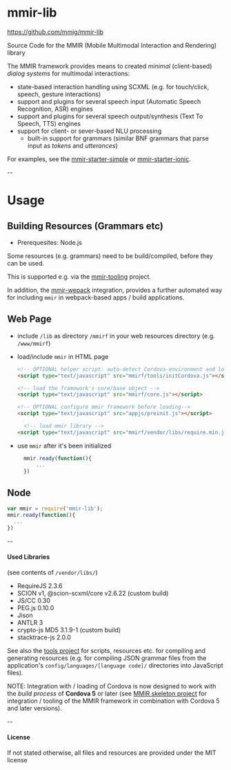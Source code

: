 mmir-lib
========

https://github.com/mmig/mmir-lib


Source Code for the MMIR (Mobile Multimodal Interaction and Rendering) library

The MMIR framework provides means to created _minimal_ (client-based)
_dialog systems_ for multimodal interactions:

 * state-based interaction handling using SCXML (e.g. for touch/click, speech, gesture interactions)
 * support and plugins for several speech input (Automatic Speech Recognition, ASR) engines
 * support and plugins for several speech output/synthesis (Text To Speech, TTS) engines
 * support for client- or sever-based NLU processing
   * built-in support for grammars (similar BNF grammars that parse input as _tokens_ and _utterances_)


For examples, see the [mmir-starter-simple][1] or [mmir-starter-ionic][2].

--
# Usage

## Building Resources (Grammars etc)

 * Prerequesites: Node.js

Some resources (e.g. grammars) need to be build/compiled, before they can be used.

This is supported e.g. via the [mmir-tooling][3] project.

In addition, the [mmir-wepack][4] integration, provides a further automated way
for including `mmir` in webpack-based apps / build applications.

## Web Page

 * include `/lib` as directory `/mmirf` in your web resources directory (e.g. `/www/mmirf`)

 * load/include `mmir` in HTML page
   ```html
   <!-- OPTIONAL helper script: auto-detect Cordova-environment and load its library if necessary: -->
   <script type="text/javascript" src="mmirf/tools/initCordova.js"></script>

   <!-- load the framework's core/base object -->
   <script type="text/javascript" src="mmirf/core.js"></script>

   <!-- OPTIONAL configure mmir framework before loading-->
   <script type="text/javascript" src="appjs/preinit.js"></script>

	 <!-- load mmir library -->
   <script type="text/javascript" src="mmirf/vendor/libs/require.min.js" data-main="mmirf/mainConfig" ></script>
   ```
 * use `mmir` after it's been initialized
   ```javascript
	 mmir.ready(function(){
		 ...
	 })
	 ```

## Node

```javascript
var mmir = require('mmir-lib');
mmir.ready(function(){
  ...
})
```



--
#### Used Libraries

(see contents of `/vendor/libs/`)

 * RequireJS 2.3.6
 * SCION v1, @scion-scxml/core v2.6.22 (custom build)
 * JS/CC 0.30
 * PEG.js 0.10.0
 * Jison
 * ANTLR 3
 * crypto-js MD5 3.1.9-1 (custom build)
 * stacktrace-js 2.0.0



See also the [tools project][3] for scripts, resources etc. for compiling and generating resources
(e.g. for compiling JSON grammar files from the application's `config/languages/[language code]/`
directories into JavaScript files).

NOTE: Integration with / loading of Cordova is now designed to work with the _build process_
      of **Cordova 5** or later (see [MMIR skeleton project][2] for integration / tooling of the MMIR framework
      in combination with Cordova 5 and later versions).

--
#### License

If not stated otherwise, all files and resources are provided under the MIT license


[1]: https://github.com/mmig/mmir-starter-simple
[2]: https://github.com/mmig/mmir-starter-ionic
[3]: https://github.com/mmig/mmir-tooling
[4]: https://github.com/mmig/mmir-webpack
[5]: https://github.com/mmig
[6]: https://github.com/mmig/TODO
